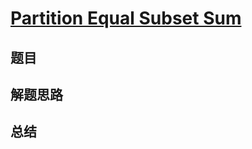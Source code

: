 # [Partition Equal Subset Sum](https://leetcode.com/problems/partition-equal-subset-sum/)

## 题目


## 解题思路


## 总结


